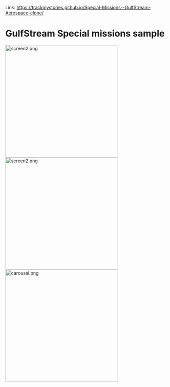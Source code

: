 Link: https://trackmystories.github.io/Special-Missions--GulfStream-Aerospace-clone/

# GulfStream Special missions sample


<img src="./assets/screen1.png" width="350" alt="screen2.png">


<img src="./assets/screen2.png" width="350" alt="screen2.png">

<img src="./assets/carousal.png" width="350" alt="carousal.png">
